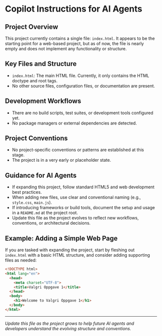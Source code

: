 # Copilot Instructions for AI Agents

## Project Overview
This project currently contains a single file: `index.html`. It appears to be the starting point for a web-based project, but as of now, the file is nearly empty and does not implement any functionality or structure.

## Key Files and Structure
- `index.html`: The main HTML file. Currently, it only contains the HTML doctype and root tags.
- No other source files, configuration files, or documentation are present.

## Development Workflows
- There are no build scripts, test suites, or development tools configured yet.
- No package managers or external dependencies are detected.

## Project Conventions
- No project-specific conventions or patterns are established at this stage.
- The project is in a very early or placeholder state.

## Guidance for AI Agents
- If expanding this project, follow standard HTML5 and web development best practices.
- When adding new files, use clear and conventional naming (e.g., `style.css`, `main.js`).
- If introducing frameworks or build tools, document the setup and usage in a `README.md` at the project root.
- Update this file as the project evolves to reflect new workflows, conventions, or architectural decisions.

## Example: Adding a Simple Web Page
If you are tasked with expanding the project, start by fleshing out `index.html` with a basic HTML structure, and consider adding supporting files as needed:

```html
<!DOCTYPE html>
<html lang="en">
  <head>
    <meta charset="UTF-8">
    <title>Valgri Oppgave 1</title>
  </head>
  <body>
    <h1>Welcome to Valgri Oppgave 1</h1>
  </body>
</html>
```

---
_Update this file as the project grows to help future AI agents and developers understand the evolving structure and conventions._
